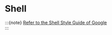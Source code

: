 
# Shell

:::{note}
<a href="https://google.github.io/styleguide/shellguide.html" target="_blank">Refer to the Shell Style Guide of Google</a>
<br>
:::


<br>
<br>
<br>
<br>

<br>
<br>
<br>
<br>

